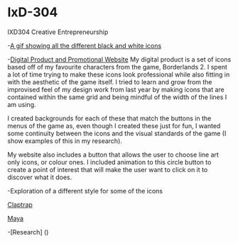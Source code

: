 # IxD-304
IXD304 Creative Entrepreneurship


-[A gif showing all the different black and white icons](https://dribbble.com/shots/3477845-Borderlands-2-Icons-Black-White)

-[Digital Product and Promotional Website](https://Hannah02.github.io/IxD-304/BorderlandsIconsBnW/index.html)
My digital product is a set of icons based off of my favourite characters from the game, Borderlands 2. I spent a lot of time trying to make these icons look professional while also fitting in with the aesthetic of the game itself. I tried to learn and grow from the improvised feel of my design work from last year by making icons that are contained within the same grid and being mindful of the width of the lines I am using. 

I created backgrounds for each of these that match the buttons in the menus of the game as, even though I created these just for fun, I wanted some continuity between the icons and the visual standards of the game (I show examples of this in my research).

My website also includes a button that allows the user to choose line art only icons, or colour ones. I included animation to this circle button to create a point of interest that will make the user want to click on it to discover what it does.


-Exploration of a different style for some of the icons

[Claptrap](https://dribbble.com/shots/3434461-Claptrap)

[Maya](https://Hannah02.github.io/IxD-304/Maya.jpg)

-[Research] ()
